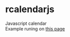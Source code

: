 # rcalendarjs
Javascript calendar
<br>
Example runing on [this page](https://rsginer.github.io/rcalendarjs/)
